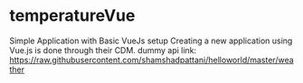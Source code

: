 # temperatureVue
Simple Application with Basic VueJs setup 
 Creating a new application using Vue.js is done through their CDM.
      dummy api link: https://raw.githubusercontent.com/shamshadpattani/helloworld/master/weather 
  

